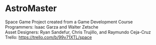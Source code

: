 # AstroMaster
Space Game Project created from a Game Development Course <br>
Programmers: Isaac Garza and Walter Zetsche <br>
Asset Designers: Ryan Sandefur, Chris Trujillo, and Raymundo Ceja-Cruz <br>
Trello: https://trello.com/b/99v71XTL/space

